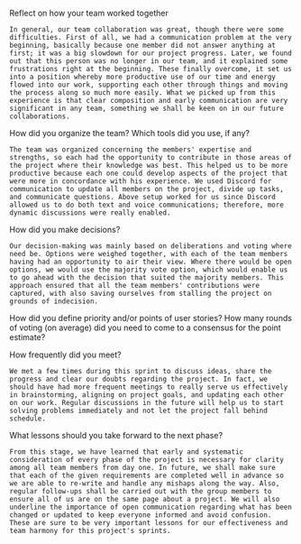 Reflect on how your team worked together

    In general, our team collaboration was great, though there were some difficulties. First of all, we had a communication problem at the very beginning, basically because one member did not answer anything at first; it was a big slowdown for our project progress. Later, we found out that this person was no longer in our team, and it explained some frustrations right at the beginning. These finally overcome, it set us into a position whereby more productive use of our time and energy flowed into our work, supporting each other through things and moving the process along so much more easily. What we picked up from this experience is that clear composition and early communication are very significant in any team, something we shall be keen on in our future collaborations.


How did you organize the team? Which tools did you use, if any?

    The team was organized concerning the members' expertise and strengths, so each had the opportunity to contribute in those areas of the project where their knowledge was best. This helped us to be more productive because each one could develop aspects of the project that were more in concordance with his experience. We used Discord for communication to update all members on the project, divide up tasks, and communicate questions. Above setup worked for us since Discord allowed us to do both text and voice communications; therefore, more dynamic discussions were really enabled.


How did you make decisions?

    Our decision-making was mainly based on deliberations and voting where need be. Options were weighed together, with each of the team members having had an opportunity to air their view. Where there would be open options, we would use the majority vote option, which would enable us to go ahead with the decision that suited the majority members. This approach ensured that all the team members' contributions were captured, with also saving ourselves from stalling the project on grounds of indecision.


How did you define priority and/or points of user stories? How many rounds of voting
(on average) did you need to come to a consensus for the point estimate?


How frequently did you meet?

    We met a few times during this sprint to discuss ideas, share the progress and clear our doubts regarding the project. In fact, we should have had more frequent meetings to really serve us effectively in brainstorming, aligning on project goals, and updating each other on our work. Regular discussions in the future will help us to start solving problems immediately and not let the project fall behind schedule.


What lessons should you take forward to the next phase?

    From this stage, we have learned that early and systematic consideration of every phase of the project is necessary for clarity among all team members from day one. In future, we shall make sure that each of the given requirements are completed well in advance so we are able to re-write and handle any mishaps along the way. Also, regular follow-ups shall be carried out with the group members to ensure all of us are on the same page about a project. We will also underline the importance of open communication regarding what has been changed or updated to keep everyone informed and avoid confusion. These are sure to be very important lessons for our effectiveness and team harmony for this project's sprints.
